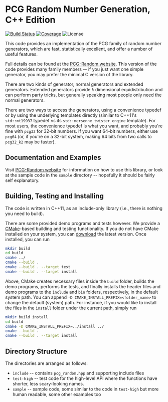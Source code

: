 # PCG Random Number Generation, C++ Edition

[![Build Status][unix-img]][unix-link] [![Coverage][cov-img]][cov-link] ![License][license-img]

[unix-img]: https://img.shields.io/travis/com/imneme/pcg-cpp/master.svg
[unix-link]: https://travis-ci.com/imneme/pcg-cpp
[cov-img]: https://img.shields.io/codecov/c/gh/imneme/pcg-cpp.svg
[cov-link]: https://codecov.io/gh/imneme/pcg-cpp
[license-img]: https://img.shields.io/badge/license-MIT%2FApache--2.0-blue.svg

[PCG-Random website]: http://www.pcg-random.org

This code provides an implementation of the PCG family of random number
generators, which are fast, statistically excellent, and offer a number of
useful features.

Full details can be found at the [PCG-Random website].  This version
of the code provides many family members -- if you just want one
simple generator, you may prefer the minimal C version of the library.

There are two kinds of generator, normal generators and extended generators.
Extended generators provide *k* dimensional equidistribution and can perform
party tricks, but generally speaking most people only need the normal
generators.

There are two ways to access the generators, using a convenience typedef
or by using the underlying templates directly (similar to C++11's `std::mt19937` typedef vs its `std::mersenne_twister_engine` template).  For most users, the convenience typedef is what you want, and probably you're fine with `pcg32` for 32-bit numbers.  If you want 64-bit numbers, either use `pcg64` (or, if you're on a 32-bit system, making 64 bits from two calls to `pcg32_k2` may be faster).

## Documentation and Examples

Visit [PCG-Random website] for information on how to use this library, or look
at the sample code in the `sample` directory -- hopefully it should be fairly
self explanatory.

## Building, Testing and Installing

The code is written in C++11, as an include-only library (i.e., there is
nothing you need to build).

There are some provided demo programs and tests however. We provide a
[CMake](https://cmake.org/)-based building and testing functionality. If you
do not have CMake installed on your system, you can
[download](https://cmake.org/download/) the latest version. Once installed, you
can run

```bash
mkdir build
cd build
cmake ../
cmake --build .
cmake --build . --target test
cmake --build . --target install
```

Above, CMake creates necessary files inside the `build` folder, builds the demo
programs, performs the tests, and finally installs the header files and demo
programs to the `include` and `bin` folders, respectively, in the default system
path. You can append `-D CMAKE_INSTALL_PREFIX=<folder_name>` to change the
default (system) path. For instance, if you would like to install the files in
the `install` folder under the current path, simply run

```bash
mkdir build install
cd build
cmake -D CMAKE_INSTALL_PREFIX=../install ../
cmake --build .
cmake --build . --target install
```

## Directory Structure

The directories are arranged as follows:

* `include` -- contains `pcg_random.hpp` and supporting include files
* `test-high` -- test code for the high-level API where the functions have
  shorter, less scary-looking names.
* `sample` -- sample code, some similar to the code in `test-high` but more
  human readable, some other examples too
